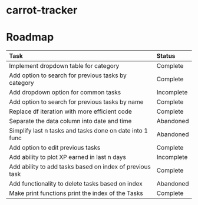 # carrot-tracker

# Roadmap
| Task                                                       | Status                              |
|:-----------------------------------------------------------|:------------------------------------|
| Implement dropdown table for category                      | Complete                            |
| Add option to search for previous tasks by category        | Complete                            |
| Add dropdown option for common tasks                       | Incomplete                          |
| Add option to search for previous tasks by name            | Complete                            |
| Replace df iteration with more efficient code              | Complete                            |
| Separate the data column into date and time                | Abandoned                           |
| Simplify last n tasks and tasks done on date into 1 func   | Abandoned                           |
| Add option to edit previous tasks                          | Complete                            |
| Add ability to plot XP earned in last n days               | Incomplete                          |
| Add ability to add tasks based on index of previous task   | Complete                            |
| Add functionality to delete tasks based on index           | Abandoned                           |
| Make print functions print the index of the Tasks          | Complete                            |
